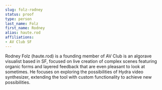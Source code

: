 ```yaml
---
slug: folz-rodney
status: proof
type: person
last_name: Folz
first_name: Rodney
alias: haute.rod
affiliations:
- AV Club SF
---
```


Rodney Folz (haute.rod) is a founding member of AV Club is an algorave visualist based in SF, focused on live creation of complex scenes featuring organic forms and layered feedback that are even pleasant to look at sometimes. He focuses on exploring the possibilities of Hydra video synthesizer, extending the tool with custom functionality to achieve new possibilities.
